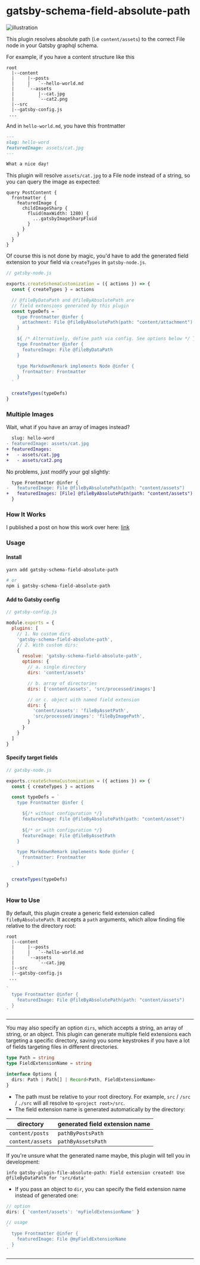 # gatsby-schema-field-absolute-path

![illustration](./cover.png)

This plugin resolves absolute path (i.e `content/assets`) to the correct File node in your Gatsby graphql schema.

For example, if you have a content structure like this

```
root
  |--content
  |     |--posts
  |     |   `--hello-world.md
  |     `--assets
  |         |--cat.jpg
  |         `--cat2.png
  |--src
  |--gatsby-config.js
 ...
```

And in `hello-world.md`, you have this frontmatter

```md
---
slug: hello-word
featuredImage: assets/cat.jpg
---

What a nice day!
```

This plugin will resolve `assets/cat.jpg` to a File node instead of a string, so you can query the image as expected:

```gql
query PostContent {
  frontmatter {
    featuredImage {
      childImageSharp {
        fluid(maxWidth: 1280) {
          ...gatsbyImageSharpFluid
        }
      }
    }
  }
}
```

Of course this is not done by magic, you'd have to add the generated field extension to your field via `createTypes` in `gatsby-node.js`.

```js
// gatsby-node.js

exports.createSchemaCustomization = ({ actions }) => {
  const { createTypes } = actions

  // @fileByDataPath and @fileByAbsolutePath are 
  // field extensions generated by this plugin
  const typeDefs = `
    type Frontmatter @infer {
      attachment: File @fileByAbsolutePath(path: "content/attachment")
    }

    ${ /* Alternatively, define path via config. See options below */ }    
    type Frontmatter @infer {
      featureImage: File @fileByDataPath
    }

    type MarkdownRemark implements Node @infer {
      frontmatter: Frontmatter
    }
  `

  createTypes(typeDefs)
}
```

### Multiple Images

Wait, what if you have an array of images instead?

```diff
  slug: hello-word
- featuredImage: assets/cat.jpg
+ featuredImages: 
+   - assets/cat.jpg
+   - assets/cat2.png
```

No problems, just modify your gql slightly:

```diff
  type Frontmatter @infer {
-   featuredImage: File @fileByAbsolutePath(path: "content/assets")
+   featuredImages: [File] @fileByAbsolutePath(path: "content/assets")
  }
```

### How It Works

I published a post on how this work over here: [link](https://www.byderek.com/post/a-stackoverflow-question--a-use-case-for-gatsbys-field-extension)

### Usage

#### Install
```sh
yarn add gatsby-schema-field-absolute-path

# or
npm i gatsby-schema-field-absolute-path
```

#### Add to Gatsby config

```js
// gatsby-config.js

module.exports = {
  plugins: [
    // 1. No custom dirs
    'gatsby-schema-field-absolute-path',
    // 2. With custom dirs:
    {
      resolve: 'gatsby-schema-field-absolute-path',
      options: {
        // a. single directory
        dirs: 'content/assets'

        // b. array of directories
        dirs: ['content/assets', 'src/processed/images']

        // or c. object with named field extension
        dirs: {
          'content/assets': 'fileByAssetPath',
          'src/processed/images': 'fileByImagePath',
        }
      }
    }
  ]
}

```


#### Specify target fields

```js
// gatsby-node.js

exports.createSchemaCustomization = ({ actions }) => {
  const { createTypes } = actions

  const typeDefs = `
    type Frontmatter @infer {

      ${/* without configuration */}
      featureImage: File @fileByAbsolutePath(path: "content/asset")
      
      ${/* or with configuration */}
      featureImage: File @fileByAssetPath
    }

    type MarkdownRemark implements Node @infer {
      frontmatter: Frontmatter
    }
  `

  createTypes(typeDefs)
}
```

### How to Use

By default, this plugin create a generic field extension called `fileByAbsolutePath`. It accepts a `path` arguments, which allow finding file relative to the directory root:

```
root
  |--content
  |     |--posts
  |     |   `--hello-world.md
  |     `--assets
  |         `--cat.jpg
  |--src
  |--gatsby-config.js
 ...
```

```js
`
  type Frontmatter @infer {
    featuredImage: File @fileByAbsolutePath(path: "content/assets")
  }
`
```

---

You may also specify an option `dirs`, which accepts a string, an array of string, or an object. This plugin can generate multiple field extensions each targeting a specific directory, saving you some keystrokes if you have a lot of fields targeting files in different directories.

```ts
type Path = string
type FieldExtensionName = string

interface Options {
  dirs: Path | Path[] | Record<Path, FieldExtensionName>
}
```

- The path must be relative to your root directory. For example, `src` / `/src` / `./src` will all resolve to `<project root>/src`.
- The field extension name is generated automatically by the directory:

| directory | generated field extension name |
|---|---|
| `content/posts` | `pathByPostsPath` |
| `content/assets` | `pathByAssetsPath` |

If you're unsure what the generated name maybe, this plugin will tell you in development:
```
info gatsby-plugin-file-absolute-path: Field extension created! Use @fileByDataPath for 'src/data'
```

- If you pass an object to `dir`, you can specify the field extension name instead of generated one:

```js
// option
dirs: { 'content/assets': 'myFieldExtensionName' }

// usage
`
  type Frontmatter @infer {
    featuredImage: File @myFieldExtensionName
  }
`
```

---